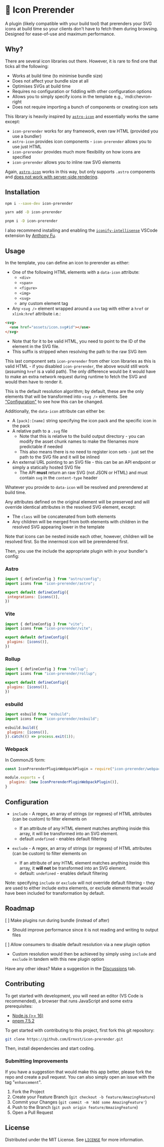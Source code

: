 # 🚀 Icon Prerender

A plugin (likely compatible with your build tool) that prerenders your SVG icons at build time so your clients don't have to fetch them during browsing. Designed for ease-of-use and maximum performance.

## Why?

There are several icon libraries out there. However, it is rare to find one that ticks all the following:

- Works at build time (to minimise bundle size)
- Does not affect your bundle size at all
- Optimises SVGs at build time
- Requires no configuration or fiddling with other configuration options
- Allows you to simply specify icons in the template e.g., `mdi:chevron-right
- Does not require importing a bunch of components or creating icon sets

This library is heavily inspired by [`astro-icon`](https://github.com/natemoo-re/astro-icon) and essentially works the same except:

- `icon-prerender` works for any framework, even raw HTML (provided you use a bundler)
- `astro-icon` provides icon components - `icon-prerender` allows you to use just HTML
- `icon-prerender` provides much more flexibility on how icons are specified
- `icon-prerender` allows you to inline raw SVG elements

Again, [`astro-icon`](https://github.com/natemoo-re/astro-icon) works in this way, but only supports `.astro` components and [does not work with server-side rendering](https://github.com/natemoo-re/astro-icon/issues/35).

## Installation

```bash
npm i --save-dev icon-prerender
```

```bash
yarn add -D icon-prerender
```

```bash
pnpm i -D icon-prerender
```

I also recommend installing and enabling the [`iconify-intellisense`](https://marketplace.visualstudio.com/items?itemName=antfu.iconify) VSCode extension by [Anthony Fu](https://github.com/antfu).

## Usage

In the template, you can define an icon to prerender as either:

- One of the following HTML elements _with_ a `data-icon` attribute:
  - `<div>`
  - `<span>`
  - `<figure>`
  - `<img>`
  - `<svg>`
  - any custom element tag
- Any `<svg />` element wrapped around a `use` tag with either a `href` or `xlink:href` attribute i.e.:

```html
<svg>
  <use href="assets/icon.svg#id"></use>
</svg>
```

- Note that for it to be valid HTML, you need to point to the ID of the element in the SVG file.
- This suffix is stripped when resolving the path to the raw SVG item

This last component sets `icon-prerender` from other icon libraries as this is valid HTML - if you disabled `icon-prerender`, the above would still work (assuming `href` is a valid path). The only difference would be it would have to make an extra network request during runtime to fetch the SVG and would then have to render it.

This is the default resolution algorithm; by default, these are the only elements that will be transformed into `<svg />` elements. See ["Configuration"](#configuration) to see how this can be changed.

Additionally, the `data-icon` attribute can either be:

- A `[pack]:[name]` string specifying the icon pack and the specific icon in the pack
- A relative path to a `.svg` file
  - Note that this is relative to the build output directory - you can modify the asset chunk names to make the filenames more predictable if needed
  - This also means there is no need to register icon sets - just set the path to the SVG file and it will be inlined
- An external URL pointing to an SVG file - this can be an API endpoint or simply a statically hosted SVG file
  - The API **must** return an raw SVG (not JSON or HTML) and must contain `svg` in the `content-type` header

Whatever you provide to `data-icon` will be resolved and prerendered at build time.

Any attributes defined on the original element will be preserved and will override identical attributes in the resolved SVG element, except:

- The `class` will be concatenated from both elements
- Any children will be merged from both elements with children in the resolved SVG appearing lower in the template

Note that icons can be nested inside each other, however, children will be resolved first. So the innermost icon will be prerendered first.

Then, you use the include the appropriate plugin with in your bundler's config:

### Astro

 ```js
import { defineConfig } from "astro/config";
import icons from "icon-prerender/astro";

export default defineConfig({
  integrations: [icons()],
})
```

### Vite

 ```js
import { defineConfig } from "vite";
import icons from "icon-prerender/vite";

export default defineConfig({
  plugins: [icons()],
})
```

### Rollup

 ```js
import { defineConfig } from "rollup";
import icons from "icon-prerender/rollup";

export default defineConfig({
  plugins: [icons()],
})
```

### esbuild

 ```js
import esbuild from "esbuild";
import icons from "icon-prerender/esbuild";

esbuild.build({
  plugins: [icons()],
}).catch(() => process.exit(1));
```

### Webpack

In CommonJS form:

```js
const IconPrerenderPluginWebpackPlugin = require("icon-prerender/webpack");

module.exports = {
  plugins: [new IconPrerenderPluginWebpackPlugin()],
}
```

## Configuration

- `include` - A regex, an array of strings (or regexes) of HTML attributes (can be custom) to
  filter elements on
  - If an attribute of any HTML element matches anything inside this array, it will be transformed into an SVG element.
  - default `undefined` - enables default filtering

- `exclude` - A regex, an array of strings (or regexes) of HTML attributes (can be custom) to
  filter elements on
  - If an attribute of any HTML element matches anything inside this array, it **will not** be transformed into an SVG element.
  - default: `undefined` - enables default filtering

Note: specifying `include` or `exclude` will not override default filtering - they are used to either include extra elements, or exclude elements that would have been included for transformation by default.

## Roadmap

[ ] Make plugins run during bundle (instead of after)

- Should improve performance since it is not reading and writing to output files

[ ] Allow consumers to disable default resolution via a new plugin option

- Custom resolution would then be achieved by simply using `include` and `exclude` in tandem with this new plugin option

Have any other ideas? Make a suggestion in the [Discussions](https://github.com/Ernxst/icon-prerender/discussions) tab.

## Contributing

To get started with development, you will need an editor (VS Code is recommended), a browser that runs JavaScript and some extra prerequisites:

- [Node.js (>= 16)](https://nodejs.org)
- [pnpm 7.5.2](https://pnpm.io/installation#using-corepack)

To get started with contributing to this project, first fork this git repository:

```sh
git clone https://github.com/Ernxst/icon-prerender.git
```

Then, install dependencies and start coding.

### Submitting Improvements

If you have a suggestion that would make this app better, please fork the repo and create a pull request. You can also
simply open an issue with the tag "`enhancement`".

1. Fork the Project
2. Create your Feature Branch (`git checkout -b feature/AmazingFeature`)
3. Commit your Changes (`git commit -m 'Add some AmazingFeature'`)
4. Push to the Branch (`git push origin feature/AmazingFeature`)
5. Open a Pull Request

## License

Distributed under the MIT License. See [`LICENSE`](LICENSE) for more information.
